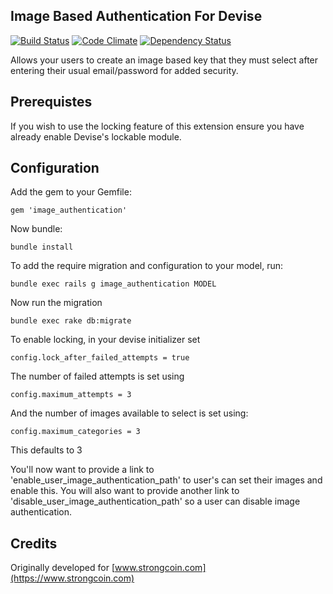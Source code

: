## Image Based Authentication For Devise

[![Build Status](https://travis-ci.org/invisiblelines/image_authentication.png?branch=master)](https://travis-ci.org/invisiblelines/image_authentication)
[![Code Climate](https://codeclimate.com/github/invisiblelines/image_authentication.png)](https://codeclimate.com/github/invisiblelines/image_authentication)
[![Dependency Status](https://gemnasium.com/invisiblelines/image_authentication.png)](https://gemnasium.com/invisiblelines/image_authentication)


Allows your users to create an image based key that they must select after entering their usual email/password for added security.

## Prerequistes

If you wish to use the locking feature of this extension ensure you have already enable Devise's lockable module.

## Configuration

Add the gem to your Gemfile:

    gem 'image_authentication'

Now bundle:

    bundle install

To add the require migration and configuration to your model, run:

    bundle exec rails g image_authentication MODEL

Now run the migration

    bundle exec rake db:migrate

To enable locking, in your devise initializer set

    config.lock_after_failed_attempts = true

The number of failed attempts is set using

    config.maximum_attempts = 3

And the number of images available to select is set using:

    config.maximum_categories = 3

This defaults to 3

You'll now want to provide a link to 'enable_user_image_authentication_path' to user's can set their images and enable this.
You will also want to provide another link to 'disable_user_image_authentication_path' so a user can disable image authentication.

## Credits

Originally developed for [www.strongcoin.com](https://www.strongcoin.com)
